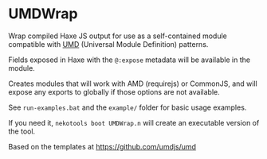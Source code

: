 # UMDWrap

Wrap compiled Haxe JS output for use as a self-contained module compatible with [UMD](https://github.com/umdjs/umd) (Universal Module Definition) patterns.

Fields exposed in Haxe with the `@:expose` metadata will be available in the module. 

Creates modules that will work with AMD (requirejs) or CommonJS, and will expose any exports to globally if those options are not available.

See `run-examples.bat` and the `example/` folder for basic usage examples.

If you need it, `nekotools boot UMDWrap.n` will create an executable version of the tool.

Based on the templates at https://github.com/umdjs/umd